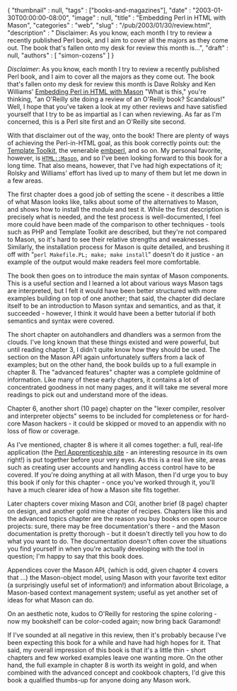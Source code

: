 {
   "thumbnail" : null,
   "tags" : ["books-and-magazines"],
   "date" : "2003-01-30T00:00:00-08:00",
   "image" : null,
   "title" : "Embedding Perl in HTML with Mason",
   "categories" : "web",
   "slug" : "/pub/2003/01/30/review.html",
   "description" : " Disclaimer: As you know, each month I try to review a recently published Perl book, and I aim to cover all the majors as they come out. The book that's fallen onto my desk for review this month is...",
   "draft" : null,
   "authors" : [
      "simon-cozens"
   ]
}



*Disclaimer*: As you know, each month I try to review a recently published Perl book, and I aim to cover all the majors as they come out. The book that's fallen onto my desk for review this month is Dave Rolsky and Ken Williams' [Embedding Perl in HTML with Mason](http://www.oreilly.com/catalog/perlhtmlmason) "What is this," you're thinking, "an O'Reilly site doing a review of an O'Reilly book? Scandalous!" Well, I hope that you've taken a look at my other reviews and have satisfied yourself that I try to be as impartial as I can when reviewing. As far as I'm concerned, this is a Perl site first and an O'Reilly site second.

With that disclaimer out of the way, onto the book! There are plenty of ways of achieving the Perl-in-HTML goal, as this book correctly points out: the [Template Toolkit](http://www.template-toolkit.org/), the venerable [embperl](http://perl.apache.org/embperl/), and so on. My personal favorite, however, is [`HTML::Mason`](http://www.masonhq.com/), and so I've been looking forward to this book for a long time. That also means, however, that I've had high expectations of it; Rolsky and Williams' effort has lived up to many of them but let me down in a few areas.

The first chapter does a good job of setting the scene - it describes a little of what Mason looks like, talks about some of the alternatives to Mason, and shows how to install the module and test it. While the first description is precisely what is needed, and the test process is well-documented, I feel more could have been made of the comparison to other techniques - tools such as PHP and Template Toolkit are described, but they're not compared to Mason, so it's hard to see their relative strengths and weaknesses. Similarly, the installation process for Mason is quite detailed, and brushing it off with "`perl Makefile.PL; make; make install`" doesn't do it justice - an example of the output would make readers feel more comfortable.

The book then goes on to introduce the main syntax of Mason components. This is a useful section and I learned a lot about various ways Mason tags are interpreted, but I felt it would have been better structured with more examples building on top of one another; that said, the chapter did declare itself to be an introduction to Mason syntax and semantics, and as that, it succeeded - however, I think it would have been a better tutorial if both semantics and syntax were covered.

The short chapter on autohandlers and dhandlers was a sermon from the clouds. I've long known that these things existed and were powerful, but until reading chapter 3, I didn't quite know how they should be used. The section on the Mason API again unfortunately suffers from a lack of examples; but on the other hand, the book builds up to a full example in chapter 8. The "advanced features" chapter was a complete goldmine of information. Like many of these early chapters, it contains a lot of concentrated goodness in not many pages, and it will take me several more readings to pick out and understand more of the ideas.

Chapter 6, another short (10 page) chapter on the "lexer compiler, resolver and interpreter objects" seems to be included for completeness or for hard-core Mason hackers - it could be skipped or moved to an appendix with no loss of flow or coverage.

As I've mentioned, chapter 8 is where it all comes together: a full, real-life application (the [Perl Apprenticeship site](http://apprentice.perl.org/) - an interesting resource in its own right!) is put together before your very eyes. As this is a real live site, areas such as creating user accounts and handling access control have to be covered. If you're doing anything at all with Mason, then I'd urge you to buy this book if only for this chapter - once you've worked through it, you'll have a much clearer idea of how a Mason site fits together.

Later chapters cover mixing Mason and CGI, another brief (8 page) chapter on design, and another gold mine chapter of recipes. Chapters like this and the advanced topics chapter are the reason you buy books on open source projects: sure, there may be free documentation's there - and the Mason documentation is pretty thorough - but it doesn't directly tell you how to do what you want to do. The documentation doesn't often cover the situations you find yourself in when you're actually developing with the tool in question; I'm happy to say that this book does.

Appendices cover the Mason API, (which is odd, given chapter 4 covers that ...) the Mason-object model, using Mason with your favorite text editor (a surprisingly useful set of information!) and information about Bricolage, a Mason-based context management system; useful as yet another set of ideas for what Mason can do.

On an aesthetic note, kudos to O'Reilly for restoring the spine coloring - now my bookshelf can be color-coded again; now bring back Garamond!

If I've sounded at all negative in this review, then it's probably because I've been expecting this book for a while and have had high hopes for it. That said, my overall impression of this book is that it's a little thin - short chapters and few worked examples leave one wanting more. On the other hand, the full example in chapter 8 is worth its weight in gold, and when combined with the advanced concept and cookbook chapters, I'd give this book a qualified thumbs-up for anyone doing any Mason work.
